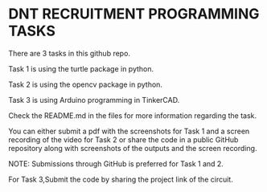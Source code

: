 # DNT RECRUITMENT PROGRAMMING TASKS

There are 3 tasks in this github repo.

Task 1 is using the turtle package in python.

Task 2 is using the opencv package in python.

Task 3 is using Arduino programming in TinkerCAD.

Check the README.md in the files for more information regarding the task. 

You can either submit a pdf with the screenshots for Task 1 and a screen recording of the video for Task 2 or share the code in a public GitHub repository along with screenshots of the outputs and the screen recording.

NOTE: Submissions through GitHub is preferred for Task 1 and 2.

For Task 3,Submit the code by sharing the project link of the circuit.
